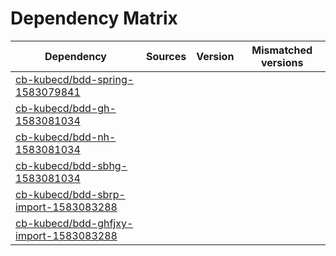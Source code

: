 # Dependency Matrix

Dependency | Sources | Version | Mismatched versions
---------- | ------- | ------- | -------------------
[cb-kubecd/bdd-spring-1583079841](https://github.com/cb-kubecd/bdd-spring-1583079841.git) |  | []() | 
[cb-kubecd/bdd-gh-1583081034](https://github.com/cb-kubecd/bdd-gh-1583081034.git) |  | []() | 
[cb-kubecd/bdd-nh-1583081034](https://github.com/cb-kubecd/bdd-nh-1583081034.git) |  | []() | 
[cb-kubecd/bdd-sbhg-1583081034](https://github.com/cb-kubecd/bdd-sbhg-1583081034.git) |  | []() | 
[cb-kubecd/bdd-sbrp-import-1583083288](https://github.com/cb-kubecd/bdd-sbrp-import-1583083288.git) |  | []() | 
[cb-kubecd/bdd-ghfjxy-import-1583083288](https://github.com/cb-kubecd/bdd-ghfjxy-import-1583083288.git) |  | []() | 

